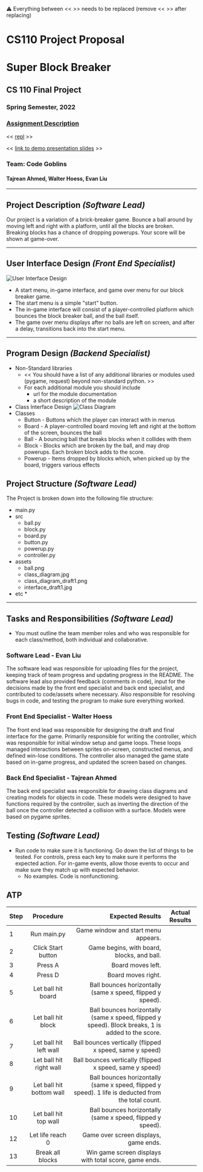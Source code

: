 :warning: Everything between << >> needs to be replaced (remove << >> after replacing)
# CS110 Project Proposal
# Super Block Breaker
## CS 110 Final Project
### Spring Semester, 2022
### [Assignment Description](https://docs.google.com/document/d/1H4R6yLL7som1lglyXWZ04RvTp_RvRFCCBn6sqv-82ps/edit#)

<< [repl](https://replit.com/join/oyhjmlfacb-walterhoess) >>

<< [link to demo presentation slides](#) >>

### Team: Code Goblins
#### Tajrean Ahmed, Walter Hoess, Evan Liu
***

## Project Description *(Software Lead)*

Our project is a variation of a brick-breaker game. Bounce a ball around by moving left and right with a platform, until all the blocks are broken. Breaking blocks has a chance of dropping powerups. Your score will be shown at game-over.

***    

## User Interface Design *(Front End Specialist)*

![User Interface Design](assets/interface_draft1.jpg)
* A start menu, in-game interface, and game over menu for our block breaker game.
* The start menu is a simple "start" button.
* The in-game interface will consist of a player-controlled platform which bounces the block breaker ball, and the ball itself.
* The game over menu displays after no balls are left on screen, and after a delay, transitions back into the start menu.

***        

## Program Design *(Backend Specialist)*
* Non-Standard libraries
    * << You should have a list of any additional libraries or modules used (pygame, request) beyond non-standard python. >>
    * For each additional module you should include
        * url for the module documentation
        * a short description of the module
* Class Interface Design
![Class Diagram](assets/class_diagram_draft1.png)
* Classes
    * Button - Buttons which the player can interact with in menus
    * Board - A player-controlled board moving left and right at the bottom of the screen, bounces the ball
    * Ball - A bouncing ball that breaks blocks when it collides with them
    * Block - Blocks which are broken by the ball, and may drop powerups. Each broken block adds to the score.
    * Powerup - Items dropped by blocks which, when picked up by the board, triggers various effects

## Project Structure *(Software Lead)*

The Project is broken down into the following file structure:

* main.py
* src
    * ball.py
    * block.py
    * board.py
    * button.py
    * powerup.py
    * controller.py
* assets
    * ball.png
    * class_diagram.jpg
    * class_diagram_draft1.png
    * interface_draft1.jpg
* etc
    * 

***

## Tasks and Responsibilities *(Software Lead)*

   * You must outline the team member roles and who was responsible for each class/method, both individual and collaborative.

### Software Lead - Evan Liu

The software lead was responsible for uploading files for the project, keeping track of team progress and updating progress in the README. The software lead also provided feedback (comments in code), input for the decisions made by the front end specialist and back end specialist, and contributed to code/assets where necessary. Also responsible for resolving bugs in code, and testing the program to make sure everything worked.

### Front End Specialist - Walter Hoess

The front end lead was responsible for designing the draft and final interface for the game. Primarily responsible for writing the controller, which was responsible for initial window setup and game loops. These loops managed interactions between sprites on-screen, constructed menus, and defined win-lose conditions. The controller also managed the game state based on in-game progress, and updated the screen based on changes.

### Back End Specialist - Tajrean Ahmed

The back end specialist was responsible for drawing class diagrams and creating models for objects in code. These models were designed to have functions required by the controller, such as inverting the direction of the ball once the controller detected a collision with a surface. Models were based on pygame sprites.

## Testing *(Software Lead)*

* Run code to make sure it is functioning. Go down the list of things to be tested. For controls, press each key to make sure it performs the expected action. For in-game events, allow those events to occur and make sure they match up with expected behavior. 
    * No examples. Code is nonfunctioning.

## ATP

| Step                  | Procedure     | Expected Results  | Actual Results |
| ----------------------|:-------------:| -----------------:| -------------- |
|  1  | Run main.py     | Game window and start menu appears.|               |
|  2  | Click Start button  | Game begins, with board, blocks, and ball. |   |
|  3  | Press A         | Board moves left. | |
|  4  | Press D         | Board moves right. | |
|  5  | Let ball hit board | Ball bounces horizontally (same x speed, flipped y speed). | |
|  6  | Let ball hit block | Ball bounces horizontally (same x speed, flipped y speed). Block breaks, 1 is added to the score. | |
|  7  | Let ball hit left wall | Ball bounces vertically (flipped x speed, same y speed) | |
|  8  | Let ball hit right wall | Ball bounces vertically (flipped x speed, same y speed) | |
|  9  | Let ball hit bottom wall | Ball bounces horizontally (same x speed, flipped y speed). 1 life is deducted from the total count. | |
|  10 | Let ball hit top wall | Ball bounces horizontally (same x speed, flipped y speed). | |
|  12 | Let life reach 0 | Game over screen displays, game ends. | |
|  13 | Break all blocks | Win game screen displays with total score, game ends. | |
